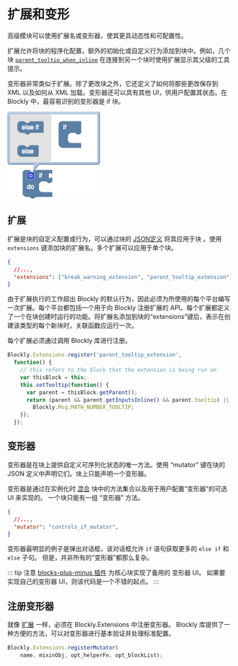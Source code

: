 # 扩展和变形

高级模块可以使用扩展名或变形器，使其更具动态性和可配置性。

扩展允许将块的程序化配置，额外的初始化或自定义行为添加到块中。例如，几个块 [`parent_tooltip_when_inline`](https://github.com/google/blockly/blob/develop/core/extensions.js) 在连接到另一个块时使用扩展显示其父级的工具提示。

变形器非常类似于扩展。除了更改块之外，它还定义了如何将那些更改保存到 XML 以及如何从 XML 加载。变形器还可以具有其他 UI，供用户配置其状态。在 Blockly 中，最容易识别的变形器是 if 块。

![](./mutator1.png)

## 扩展

扩展是块的自定义配置或行为，可以通过块的 [JSON定义](/guides/create-custom-blocks/define-blocks.html) 将其应用于块 。使用 `extensions` 键添加块的扩展名。多个扩展可以应用于单个块。

```JSON
{
  //...,
  "extensions": ["break_warning_extension", "parent_tooltip_extension"],
}
```

由于扩展执行的工作超出 Blockly 的默认行为，因此必须为所使用的每个平台编写一次扩展。每个平台都包括一个用于向 Blockly 注册扩展的 API。每个扩展都定义了一个在块创建时运行的功能。将扩展名添加到块的“extensions”键后，表示在创建该类型的每个新块时，关联函数应运行一次。

每个扩展必须通过调用 Blockly 库进行注册。

```js
Blockly.Extensions.register('parent_tooltip_extension',
  function() {
    // this refers to the block that the extension is being run on
    var thisBlock = this;
    this.setTooltip(function() {
      var parent = thisBlock.getParent();
      return (parent && parent.getInputsInline() && parent.tooltip) ||
        Blockly.Msg.MATH_NUMBER_TOOLTIP;
    });
  });
```

## 变形器

变形器是在块上提供自定义可序列化状态的唯一方法。使用 “mutator” 键在块的 JSON 定义中声明它们。块上只能声明一个变形器。

变形器是通过在实例化时 [混合](https://en.wikipedia.org/wiki/Mixin) 块中的方法集合以及用于用户配置“变形器”的可选 UI 来实现的。 一个块只能有一组 “变形器” 方法。

```JSON
{
  //...,
  "mutator": "controls_if_mutator",
}
```

变形器最明显的例子是弹出对话框，该对话框允许 `if` 语句获取更多的 `else if` 和 `else` 子句。 但是，并非所有的“变形器”都那么复杂。

::: tip 注意
[blocks-plus-minus 插件](https://github.com/google/blockly-samples/blob/master/plugins/block-plus-minus/README.md) 为核心块实现了备用的 变形器 UI。 如果要实现自己的变形器 UI，则该代码是一个不错的起点。
:::

## 注册变形器

就像 [扩展](/guides/create-custom-blocks/extensions.html) 一样，必须在 Blockly.Extensions 中注册变形器。 Blockly 库提供了一种方便的方法，可以对变形器进行基本验证并处理标准配置。

```js
Blockly.Extensions.registerMutator(
    name, mixinObj, opt_helperFn, opt_blockList);
```